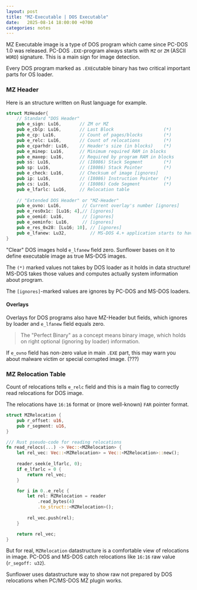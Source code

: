 ```yaml
---
layout: post
title: "MZ-Executable | DOS Executable"
date:   2025-08-14 18:00:00 +0700
categories: notes 
---
```


MZ Executable image is a type of DOS program which came since PC-DOS 1.0 was released.
PC-DOS `.EXE`-program always starts with `MZ` or `ZM` (ASCII `WORD`) signature.
This is a main sign for image detection. 

Every DOS program marked as `.EXE`cutable binary has two critical important
parts for OS loader. 

### MZ Header

Here is an structure written on Rust language for example.

```rust
struct MzHeader{
    // Standard "DOS Header"
    pub e_sign: Lu16,       // ZM or MZ
    pub e_cblp: Lu16,       // Last Block                   (*)
    pub e_cp: Lu16,         // Count of pages/blocks        (*)
    pub e_relc: Lu16,       // Count of relocations         (*)
    pub e_cparhdr: Lu16,    // Header's size (in blocks)    (*)
    pub e_minep: Lu16,      // Minimum required RAM in blocks
    pub e_maxep: Lu16,      // Required by program RAM in blocks
    pub ss: Lu16,           // (I8086) Stack Segment        (*)
    pub sp: Lu16,           // (I8086) Stack Pointer        (*)
    pub e_check: Lu16,      // Checksum of image [ignores]
    pub ip: Lu16,           // (I8086) Instruction Pointer  (*)
    pub cs: Lu16,           // (I8086) Code Segment         (*)
    pub e_lfarlc: Lu16,     // Relocation table
    
    // "Extended DOS Header" or "MZ-Header" 
    pub e_ovno: Lu16,        // Current overlay's number [ignores]
    pub e_res0x1c: [Lu16; 4],// [ignores]
    pub e_oemid: Lu16,       // [ignores]
    pub e_oeminfo: Lu16,     // [ignores]
    pub e_res_0x28: [Lu16; 10], // [ignores]
    pub e_lfanew: Lu32,         // MS-DOS 4.+ application starts to have it non-zero 
}
```

"Clear" DOS images hold `e_lfanew` field zero. Sunflower bases on it to define
executable image as true MS-DOS images. 

The `(*)` marked values not takes by DOS loader as it holds in data structure!
MS-DOS takes those values and computes actually system information about program.

The `[ignores]`-marked values are ignores by PC-DOS and MS-DOS loaders. 

#### Overlays

Overlays for DOS programs also have MZ-Header but fields, which ignores by loader
and `e_lfanew` field equals zero.

> The "Perfect Binary" as a concept means binary image, which
> holds on right optional (ignoring by loader) information. 

If `e_ovno` field has non-zero value in main `.EXE` part,
this may warn you about malware victim or special corrupted image. (???)

### MZ Relocation Table

Count of relocations tells `e_relc` field and this is a main flag
to correctly read relocations for DOS image.

The relocations have `16:16` format or (more well-known) `FAR` pointer format.

```rust
struct MZRelocation {
    pub r_offset: u16,
    pub r_segment: u16,
}
```

```rust
/// Rust pseudo-code for reading relocations
fn read_relocs(...) -> Vec::<MZRelocation> {
    let rel_vec: Vec::<MZRelocation> = Vec::<MZRelocation>::new();
    
    reader.seek(e_lfarlc, 0);
    if e_lfarlc = 0 {
        return rel_vec;
    }

    for i in 0..e_relc {
        let rel: MZRelocation = reader
            .read_bytes(4)
            .to_struct::<MZRelocation>();
        
        rel_vec.push(rel);
    }

    return rel_vec;
}
```

But for real, `MZRelocation` datastructure is a comfortable view of
relocations in image. PC-DOS and MS-DOS catch relocations like `16:16` raw value (`r_segoff: u32`).

Sunflower uses datastructure way to show raw not prepared by DOS relocations
when PC/MS-DOS MZ plugin works.